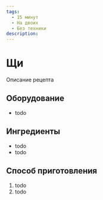 ```yaml
---
tags:
  - 15 минут
  - На двоих
  - Без техники
description:
---
```

# Щи

Описание рецепта

## Оборудование

- todo

## Ингредиенты

- todo
- todo

## Способ приготовления

1. todo
1. todo